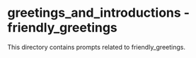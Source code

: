 # greetings_and_introductions - friendly_greetings

This directory contains prompts related to friendly_greetings.